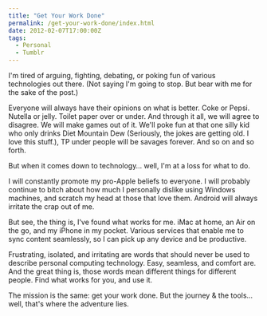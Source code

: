 ```yaml
---
title: "Get Your Work Done"
permalink: /get-your-work-done/index.html
date: 2012-02-07T17:00:00Z
tags: 
  - Personal
  - Tumblr
---
```


I'm tired of arguing, fighting, debating, or poking fun of various technologies out there. (Not saying I'm going to stop. But bear with me for the sake of the post.)

Everyone will always have their opinions on what is better. Coke or Pepsi. Nutella or jelly. Toilet paper over or under. And through it all, we will agree to disagree. We will make games out of it. We'll poke fun at that one silly kid who only drinks Diet Mountain Dew (Seriously, the jokes are getting old. I love this stuff.), TP under people will be savages forever. And so on and so forth.

But when it comes down to technology… well, I'm at a loss for what to do.

I will constantly promote my pro-Apple beliefs to everyone. I will probably continue to bitch about how much I personally dislike using Windows machines, and scratch my head at those that love them. Android will always irritate the crap out of me.

But see, the thing is, I've found what works for me. iMac at home, an Air on the go, and my iPhone in my pocket. Various services that enable me to sync content seamlessly, so I can pick up any device and be productive.

Frustrating, isolated, and irritating are words that should never be used to describe personal computing technology. Easy, seamless, and comfort are. And the great thing is, those words mean different things for different people. Find what works for you, and use it.

The mission is the same: get your work done. But the journey & the tools… well, that's where the adventure lies.
